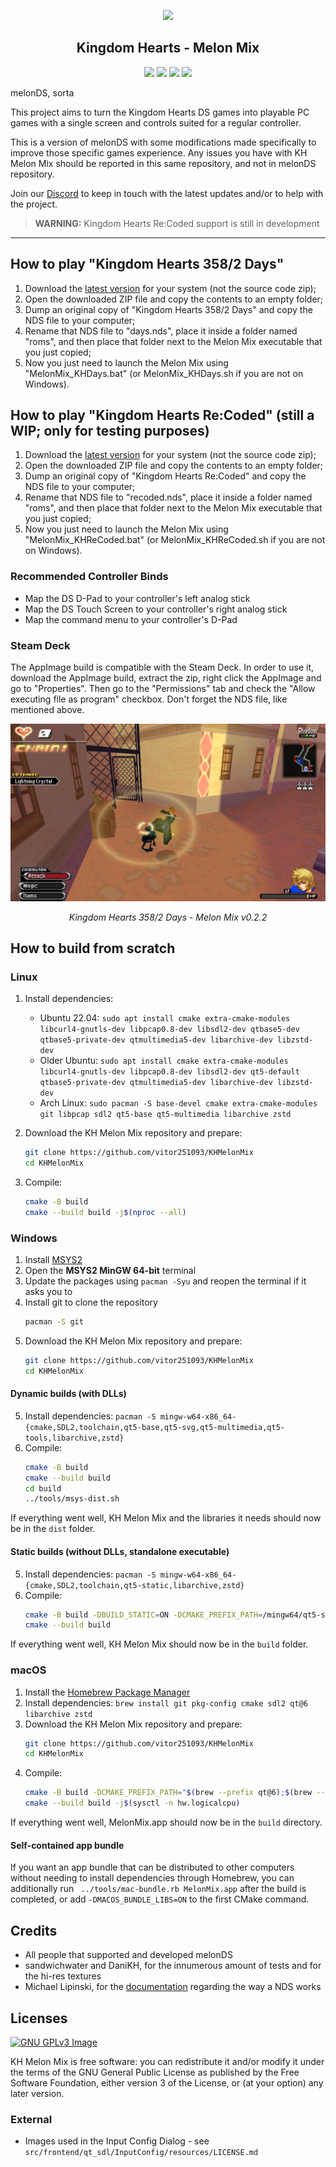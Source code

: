 <p align="center"><img src="https://raw.githubusercontent.com/vitor251093/KHMelonMix/master/res/icon/khDaysMM_128x128.png"></p>
<h2 align="center"><b>Kingdom Hearts - Melon Mix</b></h2>
<p align="center">
<a href="https://www.gnu.org/licenses/gpl-3.0" alt="License: GPLv3"><img src="https://img.shields.io/badge/License-GPL%20v3-%23ff554d.svg"></a>
<a href="https://github.com/vitor251093/KHMelonMix/actions/workflows/build-windows.yml?query=event%3Apush"><img src="https://github.com/vitor251093/KHMelonMix/actions/workflows/build-windows.yml/badge.svg" /></a>
<a href="https://github.com/vitor251093/KHMelonMix/actions/workflows/build-ubuntu.yml?query=event%3Apush"><img src="https://github.com/vitor251093/KHMelonMix/actions/workflows/build-ubuntu.yml/badge.svg" /></a>
<a href="https://github.com/vitor251093/KHMelonMix/actions/workflows/build-macos.yml?query=event%3Apush"><img src="https://github.com/vitor251093/KHMelonMix/actions/workflows/build-macos.yml/badge.svg" /></a>
</p>
melonDS, sorta

This project aims to turn the Kingdom Hearts DS games into playable PC games with a single screen and controls suited for a regular controller.

This is a version of melonDS with some modifications made specifically to improve those specific games experience. Any issues you have with KH Melon Mix should be reported in this same repository, and not in melonDS repository.

Join our [Discord](https://discord.gg/dQZx65QUnE) to keep in touch with the latest updates and/or to help with the project.

> **WARNING:** Kingdom Hearts Re:Coded support is still in development

<hr>

## How to play "Kingdom Hearts 358/2 Days"

1. Download the [latest version](https://github.com/vitor251093/KHMelonMix/releases/latest) for your system (not the source code zip);
2. Open the downloaded ZIP file and copy the contents to an empty folder;
3. Dump an original copy of "Kingdom Hearts 358/2 Days" and copy the NDS file to your computer;
4. Rename that NDS file to "days.nds", place it inside a folder named "roms", and then place that folder next to the Melon Mix executable that you just copied;
5. Now you just need to launch the Melon Mix using "MelonMix_KHDays.bat" (or MelonMix_KHDays.sh if you are not on Windows).

## How to play "Kingdom Hearts Re:Coded" (still a WIP; only for testing purposes)

1. Download the [latest version](https://github.com/vitor251093/KHMelonMix/releases/latest) for your system (not the source code zip);
2. Open the downloaded ZIP file and copy the contents to an empty folder;
3. Dump an original copy of "Kingdom Hearts Re:Coded" and copy the NDS file to your computer;
4. Rename that NDS file to "recoded.nds", place it inside a folder named "roms", and then place that folder next to the Melon Mix executable that you just copied;
5. Now you just need to launch the Melon Mix using "MelonMix_KHReCoded.bat" (or MelonMix_KHReCoded.sh if you are not on Windows).

### Recommended Controller Binds
* Map the DS D-Pad to your controller's left analog stick
* Map the DS Touch Screen to your controller's right analog stick
* Map the command menu to your controller's D-Pad

### Steam Deck
The AppImage build is compatible with the Steam Deck. In order to use it, download the AppImage build, extract the zip, right click the AppImage and go to "Properties". Then go to the "Permissions" tab and check the "Allow executing file as program" checkbox. Don't forget the NDS file, like mentioned above.

<p align="center"><img src="https://raw.githubusercontent.com/vitor251093/KHMelonMix/master/screenshot.png"></p>
<p align="center"><i>Kingdom Hearts 358/2 Days - Melon Mix v0.2.2</i></p>

## How to build from scratch

### Linux
1. Install dependencies:
   * Ubuntu 22.04: `sudo apt install cmake extra-cmake-modules libcurl4-gnutls-dev libpcap0.8-dev libsdl2-dev qtbase5-dev qtbase5-private-dev qtmultimedia5-dev libarchive-dev libzstd-dev`
   * Older Ubuntu: `sudo apt install cmake extra-cmake-modules libcurl4-gnutls-dev libpcap0.8-dev libsdl2-dev qt5-default qtbase5-private-dev qtmultimedia5-dev libarchive-dev libzstd-dev`
   * Arch Linux: `sudo pacman -S base-devel cmake extra-cmake-modules git libpcap sdl2 qt5-base qt5-multimedia libarchive zstd`
3. Download the KH Melon Mix repository and prepare:
   ```bash
   git clone https://github.com/vitor251093/KHMelonMix
   cd KHMelonMix
   ```

3. Compile:
   ```bash
   cmake -B build
   cmake --build build -j$(nproc --all)
   ```

### Windows
1. Install [MSYS2](https://www.msys2.org/)
2. Open the **MSYS2 MinGW 64-bit** terminal
3. Update the packages using `pacman -Syu` and reopen the terminal if it asks you to
4. Install git to clone the repository
   ```bash
   pacman -S git
   ```
5. Download the KH Melon Mix repository and prepare:
   ```bash
   git clone https://github.com/vitor251093/KHMelonMix
   cd KHMelonMix
   ```
#### Dynamic builds (with DLLs)
5. Install dependencies: `pacman -S mingw-w64-x86_64-{cmake,SDL2,toolchain,qt5-base,qt5-svg,qt5-multimedia,qt5-tools,libarchive,zstd}`
6. Compile:
   ```bash
   cmake -B build
   cmake --build build
   cd build
   ../tools/msys-dist.sh
   ```
If everything went well, KH Melon Mix and the libraries it needs should now be in the `dist` folder.

#### Static builds (without DLLs, standalone executable)
5. Install dependencies: `pacman -S mingw-w64-x86_64-{cmake,SDL2,toolchain,qt5-static,libarchive,zstd}`
6. Compile:
   ```bash
   cmake -B build -DBUILD_STATIC=ON -DCMAKE_PREFIX_PATH=/mingw64/qt5-static
   cmake --build build
   ```
If everything went well, KH Melon Mix should now be in the `build` folder.

### macOS
1. Install the [Homebrew Package Manager](https://brew.sh)
2. Install dependencies: `brew install git pkg-config cmake sdl2 qt@6 libarchive zstd`
3. Download the KH Melon Mix repository and prepare:
   ```zsh
   git clone https://github.com/vitor251093/KHMelonMix
   cd KHMelonMix
   ```
4. Compile:
   ```zsh
   cmake -B build -DCMAKE_PREFIX_PATH="$(brew --prefix qt@6);$(brew --prefix libarchive)" -DUSE_QT6=ON
   cmake --build build -j$(sysctl -n hw.logicalcpu)
   ```
If everything went well, MelonMix.app should now be in the `build` directory.

#### Self-contained app bundle
If you want an app bundle that can be distributed to other computers without needing to install dependencies through Homebrew, you can additionally run `
../tools/mac-bundle.rb MelonMix.app` after the build is completed, or add `-DMACOS_BUNDLE_LIBS=ON` to the first CMake command.

## Credits

 * All people that supported and developed melonDS
 * sandwichwater and DaniKH, for the innumerous amount of tests and for the hi-res textures
 * Michael Lipinski, for the [documentation](https://pdfs.semanticscholar.org/657d/adf4888f6302701095055b0d7a066e42b36f.pdf) regarding the way a NDS works

## Licenses

[![GNU GPLv3 Image](https://www.gnu.org/graphics/gplv3-127x51.png)](http://www.gnu.org/licenses/gpl-3.0.en.html)

KH Melon Mix is free software: you can redistribute it and/or modify
it under the terms of the GNU General Public License as published by
the Free Software Foundation, either version 3 of the License, or
(at your option) any later version.

### External
* Images used in the Input Config Dialog - see `src/frontend/qt_sdl/InputConfig/resources/LICENSE.md`
